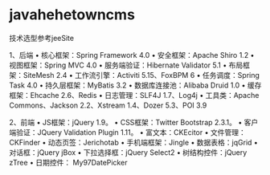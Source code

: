 # javahehetowncms
技术选型参考jeeSite

1、后端 
• 核心框架：Spring Framework 4.0 
• 安全框架：Apache Shiro 1.2 
• 视图框架：Spring MVC 4.0 
• 服务端验证：Hibernate Validator 5.1 
• 布局框架：SiteMesh 2.4 
• 工作流引擎：Activiti 5.15、FoxBPM 6 
• 任务调度：Spring Task 4.0 
• 持久层框架：MyBatis 3.2 
• 数据库连接池：Alibaba Druid 1.0 
• 缓存框架：Ehcache 2.6、Redis 
• 日志管理：SLF4J 1.7、Log4j 
• 工具类：Apache Commons、Jackson 2.2、Xstream 1.4、Dozer 5.3、POI 3.9 

2、前端 
• JS框架：jQuery 1.9。 
• CSS框架：Twitter Bootstrap 2.3.1。 
• 客户端验证：JQuery Validation Plugin 1.11。 
• 富文本：CKEcitor 
• 文件管理：CKFinder 
• 动态页签：Jerichotab 
• 手机端框架：Jingle 
• 数据表格：jqGrid 
• 对话框：jQuery jBox 
• 下拉选择框：jQuery Select2 
• 树结构控件：jQuery zTree 
• 日期控件： My97DatePicker 
